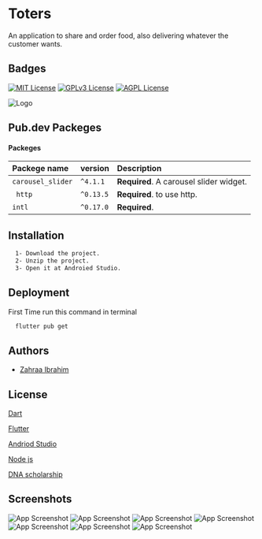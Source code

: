 
# Toters

An application to share and order food,
also delivering whatever the customer wants.

## Badges
[![MIT License](https://img.shields.io/badge/Dart-2.1-blue)](https://choosealicense.com/licenses/mit/)
[![GPLv3 License](https://img.shields.io/badge/Flutter-3.3.2-9cf)](https://opensource.org/licenses/)
[![AGPL License](https://img.shields.io/badge/Node%20js-16.17.0-green)](http://www.gnu.org/licenses/agpl-3.0)

![Logo](https://th.bing.com/th/id/R.b0fc49c5dd848a5f3f5399b9de9ef943?rik=AQ1CNoMl3EsiBg&riu=http%3a%2f%2fbeirutdigitaldistrict.s3.amazonaws.com%2fblog%2f5848_1555505316_8164_1554129405_toters-logo.png&ehk=jrp81wgfQlKHDE2ROxSIX4HoZd%2bIE4l7uv%2fcaGvYBAg%3d&risl=&pid=ImgRaw&r=0)

## Pub.dev Packeges

#### Packeges


| Packege name | version     | Description                |
| :-------- | :------- | :------------------------- |
| `carousel_slider` | `^4.1.1` | **Required**. A carousel slider widget. |
| ` http` | `^0.13.5` | **Required**. to use http. |
| `intl` | `^0.17.0` | **Required**. |


## Installation


```bash
  1- Download the project.
  2- Unzip the project.
  3- Open it at Androied Studio.
```

## Deployment

First Time run this command in terminal
```bash
  flutter pub get
```


## Authors

- [Zahraa Ibrahim](https://github.com/zahrra55)


## License

[Dart](https://dart.dev/)

[Flutter](https://flutter.dev/)

[Andriod Studio](https://developer.android.com/studio/)

[Node js](https://nodejs.org/en/)

[DNA scholarship](https://dnascholarship.com/)


## Screenshots

![App Screenshot](https://c.top4top.io/p_2453i48va1.jpg)
![App Screenshot](https://d.top4top.io/p_2453hs21w2.jpg)
![App Screenshot](https://e.top4top.io/p_2453wvmsi3.jpg)
![App Screenshot](https://f.top4top.io/p_2453av06o1.jpg)
![App Screenshot](https://g.top4top.io/p_2453g2axc2.jpg)
![App Screenshot](https://h.top4top.io/p_2453j80y03.jpg)
![App Screenshot](https://i.top4top.io/p_2453hu7h94.jpg)
